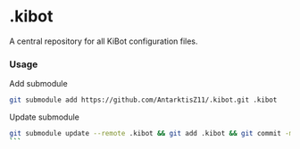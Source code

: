 # .kibot
A central repository for all KiBot configuration files.

### Usage
Add submodule
```bash
git submodule add https://github.com/AntarktisZ11/.kibot.git .kibot
```
Update submodule

````bash
git submodule update --remote .kibot && git add .kibot && git commit -m "Update .kibot submodule"
```
